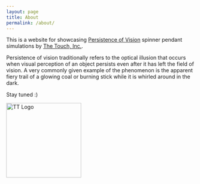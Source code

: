 ```yaml
---
layout: page
title: About
permalink: /about/
---
```


This is a website for showcasing [Persistence of Vision](https://www.masterclass.com/articles/persistence-of-vision-explained) spinner pendant simulations by [The Touch, Inc.](https://www.the-touch.com).

Persistence of vision traditionally refers to the optical illusion that occurs when visual perception of an object persists even after it has left the field of vision. A very commonly given example of the phenomenon is the apparent fiery trail of a glowing coal or burning stick while it is whirled around in the dark.

Stay tuned :)

<img src="/p53dModelViewer/TTLogo-transparentbackground.png" alt="TT Logo" width="200" height="200" title="Logo for The Touch, Inc.">

